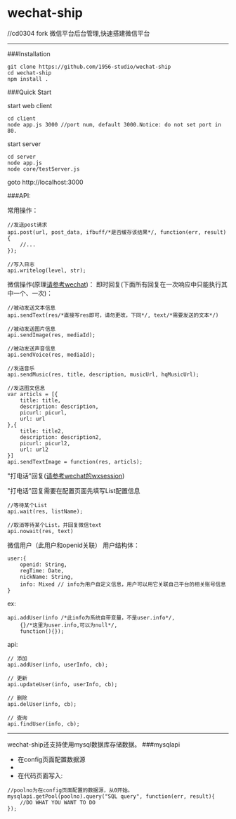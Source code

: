 wechat-ship
===========
//cd0304 fork
微信平台后台管理,快速搭建微信平台

------------------
###Installation
```
git clone https://github.com/1956-studio/wechat-ship
cd wechat-ship
npm install .
```
###Quick Start

start web client
```
cd client
node app.js 3000 //port num, default 3000.Notice: do not set port in 80.
```
start server
```
cd server
node app.js
node core/testServer.js
```

goto http://localhost:3000

###API:

常用操作：
```
//发送post请求
api.post(url, post_data, ifbuff/*是否缓存该结果*/, function(err, result){
    //...
});
```
```
//写入日志
api.writelog(level, str);
```

微信操作(原理[请参考wechat](https://github.com/node-webot/wechat))：
即时回复(下面所有回复在一次响应中只能执行其中一个、一次)：
```
//被动发送文本信息
api.sendText(res/*直接写res即可，请勿更改，下同*/, text/*需要发送的文本*/)
```
```
//被动发送图片信息
api.sendImage(res, mediaId);
```
```
//被动发送声音信息
api.sendVoice(res, mediaId);
```
```
//发送音乐
api.sendMusic(res, title, description, musicUrl, hqMusicUrl);
```
```
//发送图文信息
var articls = [{
	title: title,
	description: description,
	picurl: picurl,
	url: url
},{
	title: title2,
	description: description2,
	picurl: picurl2,
	url: url2
}]
api.sendTextImage = function(res, articls);
```
"打电话"回复([请参考wechat的wxsession](https://github.com/node-webot/wechat#wxsession%E6%94%AF%E6%8C%81]))

"打电话"回复需要在配置页面先填写List配置信息
```
//等待某个List
api.wait(res, listName);
```
```
//取消等待某个List，并回复微信text
api.nowait(res, text)
```

微信用户（此用户和openid关联）
用户结构体：
```
user:{
	openid: String,
	regTime: Date,
	nickName: String,
	info: Mixed // info为用户自定义信息，用户可以用它关联自己平台的相关账号信息
}

```

ex:
```
api.addUser(info /*此info为系统自带变量，不是user.info*/, 
	{}/*这里为user.info,可以为null*/, 
	function(){});
```

api:
```
// 添加
api.addUser(info, userInfo, cb);
```

```
// 更新
api.updateUser(info, userInfo, cb);
```

```
// 删除
api.delUser(info, cb);
```

```
// 查询
api.findUser(info, cb);
```
------------
wechat-ship还支持使用mysql数据库存储数据。
###mysqlapi
* 在config页面配置数据源
* 
* 在代码页面写入:

```
//poolno为在config页面配置的数据源，从0开始。
mysqlapi.getPool(poolno).query("SQL query", function(err, result){
    //DO WHAT YOU WANT TO DO
});
```
